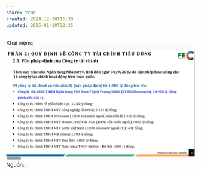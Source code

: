 ```yaml
---
share: true
created: 2024-12-30T16:30
updated: 2025-01-19T22:35
---
```

Khái niệm:: 
![Pasted image 20241230163017.png](../../../../../assets/attachments/Pasted%20image%2020241230163017.png)
Nguồn:: 
